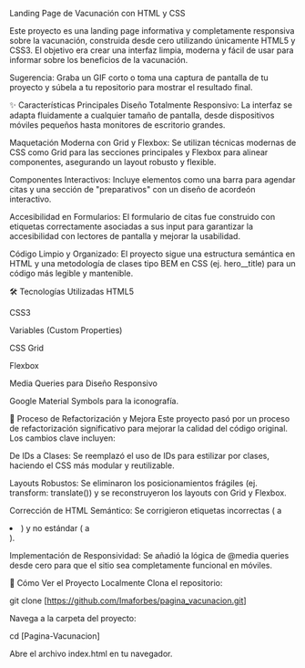 Landing Page de Vacunación con HTML y CSS

Este proyecto es una landing page informativa y completamente responsiva sobre la vacunación, construida desde cero utilizando únicamente HTML5 y CSS3. El objetivo era crear una interfaz limpia, moderna y fácil de usar para informar sobre los beneficios de la vacunación.

Sugerencia: Graba un GIF corto o toma una captura de pantalla de tu proyecto y súbela a tu repositorio para mostrar el resultado final.

✨ Características Principales
Diseño Totalmente Responsivo: La interfaz se adapta fluidamente a cualquier tamaño de pantalla, desde dispositivos móviles pequeños hasta monitores de escritorio grandes.

Maquetación Moderna con Grid y Flexbox: Se utilizan técnicas modernas de CSS como Grid para las secciones principales y Flexbox para alinear componentes, asegurando un layout robusto y flexible.

Componentes Interactivos: Incluye elementos como una barra para agendar citas y una sección de "preparativos" con un diseño de acordeón interactivo.

Accesibilidad en Formularios: El formulario de citas fue construido con etiquetas <label> correctamente asociadas a sus input para garantizar la accesibilidad con lectores de pantalla y mejorar la usabilidad.

Código Limpio y Organizado: El proyecto sigue una estructura semántica en HTML y una metodología de clases tipo BEM en CSS (ej. hero\_\_title) para un código más legible y mantenible.

🛠️ Tecnologías Utilizadas
HTML5

CSS3

Variables (Custom Properties)

CSS Grid

Flexbox

Media Queries para Diseño Responsivo

Google Material Symbols para la iconografía.

🔧 Proceso de Refactorización y Mejora
Este proyecto pasó por un proceso de refactorización significativo para mejorar la calidad del código original. Los cambios clave incluyen:

De IDs a Clases: Se reemplazó el uso de IDs para estilizar por clases, haciendo el CSS más modular y reutilizable.

Layouts Robustos: Se eliminaron los posicionamientos frágiles (ej. transform: translate()) y se reconstruyeron los layouts con Grid y Flexbox.

Corrección de HTML Semántico: Se corrigieron etiquetas incorrectas (<il> a <li>) y no estándar (<container> a <div>).

Implementación de Responsividad: Se añadió la lógica de @media queries desde cero para que el sitio sea completamente funcional en móviles.

📂 Cómo Ver el Proyecto Localmente
Clona el repositorio:

git clone [https://github.com/Imaforbes/pagina_vacunacion.git]

Navega a la carpeta del proyecto:

cd [Pagina-Vacunacion]

Abre el archivo index.html en tu navegador.

